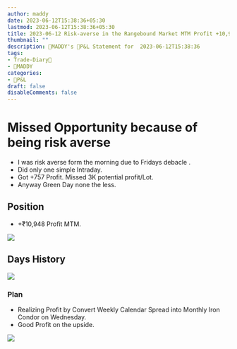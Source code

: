 ```yaml
---
author: maddy
date: 2023-06-12T15:38:36+05:30
lastmod: 2023-06-12T15:38:36+05:30
title: 2023-06-12 Risk-averse in the Rangebound Market MTM Profit +10,948
thumbnail: ""
description: 🧔MADDY's 💸P&L Statement for  2023-06-12T15:38:36 
tags:
- Trade-Diary📗
- 🧔MADDY
categories: 
- 💸P&L
draft: false
disableComments: false
---
```

# Missed Opportunity because of being risk averse
- I was risk averse form the morning due to Fridays debacle .
- Did only one simple Intraday.
- Got +757 Profit. Missed 3K potential profit/Lot.
- Anyway Green Day none the less.

## Position

- +₹10,948 Profit MTM.

![](https://i.imgur.com/ipr9tbg.png)

## Days History

![](https://i.imgur.com/1UmpCM0.png)

### Plan

- Realizing Profit by Convert Weekly Calendar Spread into Monthly Iron Condor on Wednesday.
- Good Profit on the upside.

![](https://i.imgur.com/R2gypmU.png)

